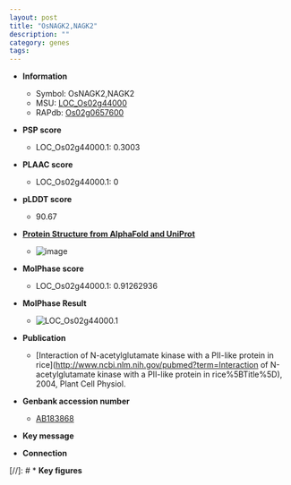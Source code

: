 ```yaml
---
layout: post
title: "OsNAGK2,NAGK2"
description: ""
category: genes
tags: 
---
```


* **Information**  
    + Symbol: OsNAGK2,NAGK2  
    + MSU: [LOC_Os02g44000](http://rice.plantbiology.msu.edu/cgi-bin/ORF_infopage.cgi?orf=LOC_Os02g44000)  
    + RAPdb: [Os02g0657600](http://rapdb.dna.affrc.go.jp/viewer/gbrowse_details/irgsp1?name=Os02g0657600)  

* **PSP score**  
    + LOC_Os02g44000.1: 0.3003 

* **PLAAC score**  
    + LOC_Os02g44000.1: 0 

* **pLDDT score**
    + 90.67

* **[Protein Structure from AlphaFold and UniProt](https://www.uniprot.org/uniprotkb/Q5KSL5/entry#structure)**
    + ![image](https://ricepsp.github.io/images/Q5/AF-Q5KSL5-F1.png)

* **MolPhase score**
    + LOC_Os02g44000.1: 0.91262936

* **MolPhase Result**
    + ![LOC_Os02g44000.1](https://304243504.github.io/Pictures/LOC_Os02g/LOC_Os02g44000.1.png)

* **Publication**  
    + [Interaction of N-acetylglutamate kinase with a PII-like protein in rice](http://www.ncbi.nlm.nih.gov/pubmed?term=Interaction of N-acetylglutamate kinase with a PII-like protein in rice%5BTitle%5D), 2004, Plant Cell Physiol.

* **Genbank accession number**  
    + [AB183868](http://www.ncbi.nlm.nih.gov/nuccore/AB183868)

* **Key message**  

* **Connection**  

[//]: # * **Key figures**  



